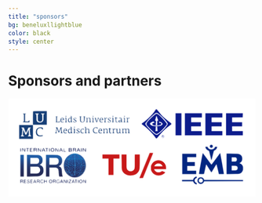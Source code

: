 ```yaml
---
title: "sponsors"
bg: beneluxllightblue
color: black
style: center
---
```


# Sponsors and partners


![logo](img/partners_sponsors_logos2.png)
